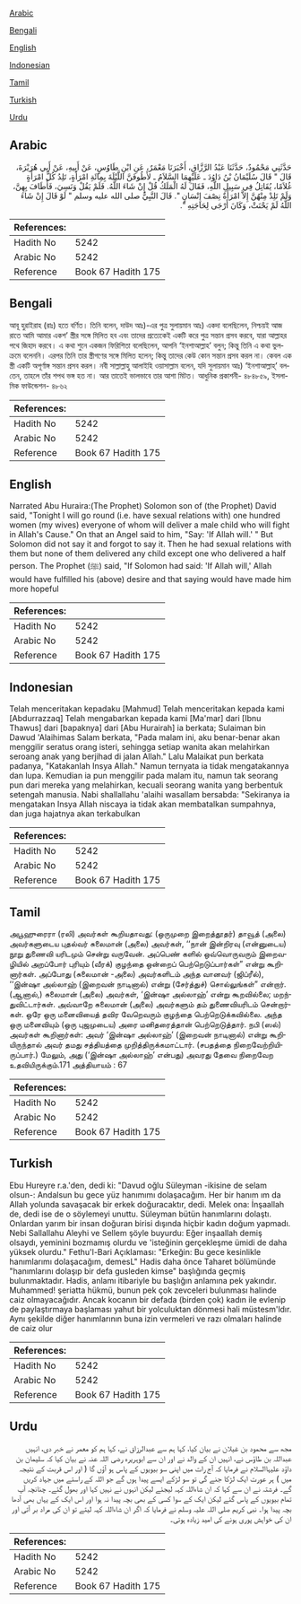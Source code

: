 [Arabic](#arabic)

[Bengali](#bengali)

[English](#english)

[Indonesian](#indonesian)

[Tamil](#tamil)

[Turkish](#turkish)

[Urdu](#urdu)

## Arabic


<div dir="rtl" lang="ar" style={{fontSize:'larger',backgroundColor:'#f8f9fa',padding:20}}>
حَدَّثَنِي مَحْمُودٌ، حَدَّثَنَا عَبْدُ الرَّزَّاقِ، أَخْبَرَنَا مَعْمَرٌ، عَنِ ابْنِ طَاوُسٍ، عَنْ أَبِيهِ، عَنْ أَبِي هُرَيْرَةَ، قَالَ ‏"‏ قَالَ سُلَيْمَانُ بْنُ دَاوُدَ ـ عَلَيْهِمَا السَّلاَمُ ـ لأَطُوفَنَّ اللَّيْلَةَ بِمِائَةِ امْرَأَةٍ، تَلِدُ كُلُّ امْرَأَةٍ غُلاَمًا، يُقَاتِلُ فِي سَبِيلِ اللَّهِ، فَقَالَ لَهُ الْمَلَكُ قُلْ إِنْ شَاءَ اللَّهُ‏.‏ فَلَمْ يَقُلْ وَنَسِيَ، فَأَطَافَ بِهِنَّ، وَلَمْ تَلِدْ مِنْهُنَّ إِلاَّ امْرَأَةٌ نِصْفَ إِنْسَانٍ ‏"‏‏.‏ قَالَ النَّبِيُّ صلى الله عليه وسلم ‏"‏ لَوْ قَالَ إِنْ شَاءَ اللَّهُ لَمْ يَحْنَثْ، وَكَانَ أَرْجَى لِحَاجَتِهِ ‏"‏‏.‏
</div>
<div style={{backgroundColor:'#f8f9fa',padding:20, marginBottom: 10}}><table> <thead> <tr> <th>References:</th> <th></th> </tr> </thead> <tbody><tr><td>Hadith No</td><td>5242</td></tr><tr><td>Arabic No</td><td>5242</td></tr><tr><td>Reference</td><td>Book 67 Hadith 175</td></tr></tbody></table></div>

## Bengali


<div dir="ltr" lang="bn" style={{fontSize:'larger',backgroundColor:'#f8f9fa',padding:20}}>
আবূ হুরাইরাহ (রাঃ) হতে বর্ণিত। তিনি বলেন, দাউদ আঃ)-এর পুত্র সুলায়মান আঃ) একদা বলেছিলেন, নিশ্চয়ই আজ রাতে আমি আমার একশ’ স্ত্রীর সঙ্গে মিলিত হব এবং তাদের প্রত্যেকেই একটি করে পুত্র সন্তান প্রসব করবে, যারা আল্লাহর পথে জিহাদ করবে। এ কথা শুনে একজন ফিরিশিতা বলেছিলেন, আপনি ‘ইনশাআল্লাহ’ বলুন; কিন্তু তিনি এ কথা ভুলক্রমে বলেননি। এরপর তিনি তার স্ত্রীগণের সঙ্গে মিলিত হলেন; কিন্তু তাদের কেউ কোন সন্তান প্রসব করল না। কেবল এক স্ত্রী একটি অপূর্ণাঙ্গ সন্তান প্রসব করল। নবী সাল্লাল্লাহু আলাইহি ওয়াসাল্লাম বলেন, যদি সুলায়মান আঃ) ‘ইনশাআল্লাহ্’ বলতেন, তাহলে তাঁর শপথ ভঙ্গ হত না। আর তাতেই ভালভাবে তার আশা মিটত। আধুনিক প্রকাশনী- ৪৮৪৮৫৯, ইসলামিক ফাউন্ডেশন- ৪৮৬২
</div>
<div style={{backgroundColor:'#f8f9fa',padding:20, marginBottom: 10}}><table> <thead> <tr> <th>References:</th> <th></th> </tr> </thead> <tbody><tr><td>Hadith No</td><td>5242</td></tr><tr><td>Arabic No</td><td>5242</td></tr><tr><td>Reference</td><td>Book 67 Hadith 175</td></tr></tbody></table></div>

## English


<div dir="ltr" lang="en" style={{fontSize:'larger',backgroundColor:'#f8f9fa',padding:20}}>
Narrated Abu Huraira:(The Prophet) Solomon son of (the Prophet) David said, "Tonight I will go round (i.e. have sexual relations with) one hundred women (my wives) everyone of whom will deliver a male child who will fight in Allah's Cause." On that an Angel said to him, "Say: 'If Allah will.' " But Solomon did not say it and forgot to say it. Then he had sexual relations with them but none of them delivered any child except one who delivered a half person. The Prophet (ﷺ) said, "If Solomon had said: 'If Allah will,' Allah would have fulfilled his (above) desire and that saying would have made him more hopeful
</div>
<div style={{backgroundColor:'#f8f9fa',padding:20, marginBottom: 10}}><table> <thead> <tr> <th>References:</th> <th></th> </tr> </thead> <tbody><tr><td>Hadith No</td><td>5242</td></tr><tr><td>Arabic No</td><td>5242</td></tr><tr><td>Reference</td><td>Book 67 Hadith 175</td></tr></tbody></table></div>

## Indonesian


<div dir="ltr" lang="id" style={{fontSize:'larger',backgroundColor:'#f8f9fa',padding:20}}>
Telah menceritakan kepadaku [Mahmud] Telah menceritakan kepada kami [Abdurrazzaq] Telah mengabarkan kepada kami [Ma'mar] dari [Ibnu Thawus] dari [bapaknya] dari [Abu Hurairah] ia berkata; Sulaiman bin Dawud 'Alaihimas Salam berkata, "Pada malam ini, aku benar-benar akan menggilir seratus orang isteri, sehingga setiap wanita akan melahirkan seroang anak yang berjihad di jalan Allah." Lalu Malaikat pun berkata padanya, "Katakanlah Insya Allah." Namun ternyata ia tidak mengatakannya dan lupa. Kemudian ia pun menggilir pada malam itu, namun tak seorang pun dari mereka yang melahirkan, kecuali seorang wanita yang berbentuk setengah manusia. Nabi shallallahu 'alaihi wasallam bersabda: "Sekiranya ia mengatakan Insya Allah niscaya ia tidak akan membatalkan sumpahnya, dan juga hajatnya akan terkabulkan
</div>
<div style={{backgroundColor:'#f8f9fa',padding:20, marginBottom: 10}}><table> <thead> <tr> <th>References:</th> <th></th> </tr> </thead> <tbody><tr><td>Hadith No</td><td>5242</td></tr><tr><td>Arabic No</td><td>5242</td></tr><tr><td>Reference</td><td>Book 67 Hadith 175</td></tr></tbody></table></div>

## Tamil


<div dir="ltr" lang="ta" style={{fontSize:'larger',backgroundColor:'#f8f9fa',padding:20}}>
அபூஹுரைரா (ரலி) அவர்கள் கூறியதாவது: (ஒருமுறை இறைத்தூதர்) தாவூத் (அலை) அவர்களுடைய புதல்வர் சுலைமான் (அலை) அவர்கள், ‘‘நான் இன்றிரவு (என்னுடைய) நூறு துணைவி யரிடமும் சென்று வருவேன். அப்பெண் களில் ஒவ்வொருவரும் இறைவழியில் அறப்போர் புரியும் (வீரக்) குழந்தை ஒன்றைப் பெற்றெடுப்பார்கள்” என்று கூறினார்கள். அப்போது (சுலைமான் -அலை) அவர்களிடம் அந்த வானவர் (ஜிப்ரீல்), ‘‘இன்ஷா அல்லாஹ் (இறைவன் நாடினால்) என்று (சேர்த்துச்) சொல்லுங்கள்” என்றார். (ஆனால்,) சுலைமான் (அலை) அவர்கள், ‘இன்ஷா அல்லாஹ்’ என்று கூறவில்லை; மறந்துவிட்டார்கள். அவ்வாறே சுலைமான் (அலை) அவர்களும் தம் துணைவியரிடம் சென்றார்கள். ஒரே ஒரு மனைவியைத் தவிர வேறெவரும் குழந்தை பெற்றெடுக்கவில்லை. அந்த ஒரு மனைவியும் (ஒரு புஜமுடைய) அரை மனிதரைத்தான் பெற்றெடுத்தார். நபி (ஸல்) அவர்கள் கூறினார்கள்: அவர் ‘இன்ஷா அல்லாஹ்’ (இறைவன் நாடினால்) என்று கூறியிருந்தால் அவர் தமது சத்தியத்தை முறித்திருக்கமாட்டார். (சபதத்தை நிறைவேற்றியிருப்பார்.) மேலும், அது (‘இன்ஷா அல்லாஹ்’ என்பது) அவரது தேவை நிறைவேற உதவியிருக்கும்.171 அத்தியாயம் : 67
</div>
<div style={{backgroundColor:'#f8f9fa',padding:20, marginBottom: 10}}><table> <thead> <tr> <th>References:</th> <th></th> </tr> </thead> <tbody><tr><td>Hadith No</td><td>5242</td></tr><tr><td>Arabic No</td><td>5242</td></tr><tr><td>Reference</td><td>Book 67 Hadith 175</td></tr></tbody></table></div>

## Turkish


<div dir="ltr" lang="tr" style={{fontSize:'larger',backgroundColor:'#f8f9fa',padding:20}}>
Ebu Hureyre r.a.'den, dedi ki: "Davud oğlu Süleyman -ikisine de selam olsun-: Andalsun bu gece yüz hanımımı dolaşacağım. Her bir hanım ım da Allah yolunda savaşacak bir erkek doğuracaktır, dedi. Melek ona: İnşaallah de, dedi ise de o söylemeyi unuttu. Süleyman bütün hanımlarını dolaştı. Onlardan yarım bir insan doğuran birisi dışında hiçbir kadın doğum yapmadı. Nebi Sallallahu Aleyhi ve Sellem şöyle buyurdu: Eğer inşaallah demiş olsaydı, yeminini bozmamış olurdu ve 'isteğinin gerçekleşme ümidi de daha yüksek olurdu." Fethu'l-Bari Açıklaması: "Erkeğin: Bu gece kesinlikle hanımlarımı dolaşacağım, demesL" Hadis daha önce Taharet bölümünde "hanımlarını dolaşıp bir defa gusleden kimse" başlığında geçmiş bulunmaktadır. Hadis, anlamı itibariyle bu başlığın anlamına pek yakındır. Muhammed! şeriatta hükmü, bunun pek çok zevceleri bulunması halinde caiz olmayacağıdır. Ancak kocanın bir defada (birden çok) kadın ile evlenip de paylaştırmaya başlaması yahut bir yolculuktan dönmesi hali müstesm'ldır. Aynı şekilde diğer hanımlarının buna izin vermeleri ve razı olmaları halinde de caiz olur
</div>
<div style={{backgroundColor:'#f8f9fa',padding:20, marginBottom: 10}}><table> <thead> <tr> <th>References:</th> <th></th> </tr> </thead> <tbody><tr><td>Hadith No</td><td>5242</td></tr><tr><td>Arabic No</td><td>5242</td></tr><tr><td>Reference</td><td>Book 67 Hadith 175</td></tr></tbody></table></div>

## Urdu


<div dir="rtl" lang="ur" style={{fontSize:'larger',backgroundColor:'#f8f9fa',padding:20}}>
مجھ سے محمود بن غیلان نے بیان کیا، کہا ہم سے عبدالرزاق نے، کہا ہم کو معمر نے خبر دی، انہیں عبداللہ بن طاؤس نے، انہیں ان کے والد نے اور ان سے ابوہریرہ رضی اللہ عنہ نے بیان کیا کہ سلیمان بن داؤد علیہاالسلام نے فرمایا کہ آج رات میں اپنی سو بیویوں کے پاس ہو آؤں گا ( اور اس قربت کے نتیجہ میں ) ہر عورت ایک لڑکا جنے گی تو سو لڑکے ایسے پیدا ہوں گے جو اللہ کے راستے میں جہاد کریں گے۔ فرشتہ نے ان سے کہا کہ ان شاءاللہ کہہ لیجئے لیکن انہوں نے نہیں کہا اور بھول گئے۔ چنانچہ آپ تمام بیویوں کے پاس گئے لیکن ایک کے سوا کسی کے بھی بچہ پیدا نہ ہوا اور اس ایک کے یہاں بھی آدھا بچہ پیدا ہوا۔ نبی کریم صلی اللہ علیہ وسلم نے فرمایا کہ اگر ان شاءاللہ کہہ لیتے تو ان کی مراد بر آتی اور ان کی خواہش پوری ہونے کی امید زیادہ ہوتی۔
</div>
<div style={{backgroundColor:'#f8f9fa',padding:20, marginBottom: 10}}><table> <thead> <tr> <th>References:</th> <th></th> </tr> </thead> <tbody><tr><td>Hadith No</td><td>5242</td></tr><tr><td>Arabic No</td><td>5242</td></tr><tr><td>Reference</td><td>Book 67 Hadith 175</td></tr></tbody></table></div>